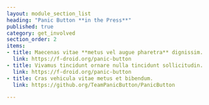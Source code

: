 ```yaml
---
layout: module_section_list
heading: "Panic Button **in the Press**"
published: true
category: get_involved
section_order: 2
items:
- title: Maecenas vitae **metus vel augue pharetra** dignissim.
  link: https://f-droid.org/panic-button
- title: Vivamus tincidunt ornare nulla tincidunt sollicitudin.
  link: https://f-droid.org/panic-button
- title: Cras vehicula vitae metus et bibendum.
  link: https://github.org/TeamPanicButton/PanicButton

---
```

